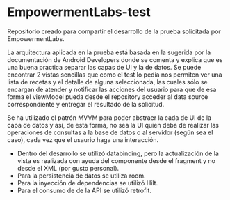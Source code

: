 # EmpowermentLabs-test
Repositorio creado para compartir el desarrollo de la prueba solicitada por EmpowermentLabs.

La arquitectura aplicada en la prueba está basada en la sugerida por la documentación de Android Developers donde se comenta y explica que es una buena practica separar las capas de UI y la de datos. Se puede encontrar 2 vistas sencillas que como el test lo pedía nos permiten ver una lista de recetas y el detalle de alguna seleccionada, las cuales sólo se encargan de atender y notificar las acciones del usuario para que de esa forma el viewModel pueda desde el repository acceder al data source correspondiente y entregar el resultado de la solicitud.

Se ha utilizado el patrón MVVM para poder abstraer la cada de UI de la capa de datos y así, de esta forma, no sea la UI quien deba de realizar las operaciones de consultas a la base de datos o al servidor (según sea el caso), cada vez que el usaurio haga una interacción. 

- Dentro del desarrollo se utilizó databinding, pero la actualización de la vista es realizada con ayuda del componente desde el fragment y no desde el XML (por gusto personal). 
- Para la persistencia de datos se utiliza room.
- Para la inyección de dependencias se utilizó Hilt.
- Para el consumo de de la API se utilizó retrofit.

